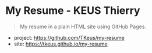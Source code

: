 # My Resume - KEUS Thierry

> My resume in a plain HTML site using GitHub Pages.

- project: https://github.com/TKeus/my-resume
- site: https://tkeus.github.io/my-resume
